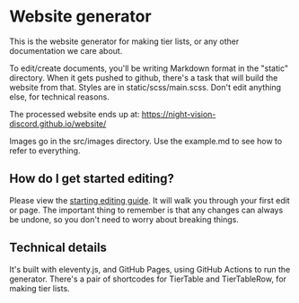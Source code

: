 # Website generator
This is the website generator for making tier lists, or any other documentation we care about.

To edit/create documents, you'll be writing Markdown format in the "static" directory. When it gets pushed to github, there's a task that will build the website from that. Styles are in static/scss/main.scss. Don't edit anything else, for technical reasons.

The processed website ends up at: https://night-vision-discord.github.io/website/

Images go in the src/images directory. Use the example.md to see how to refer to everything.

## How do I get started editing?
Please view the [starting editing guide](https://night-vision-discord.github.io/website/starting-editing/). It will walk you through your first edit or page. The important thing to remember is that any changes can always be undone, so you don't need to worry about breaking things.

## Technical details
It's built with eleventy.js, and GitHub Pages, using GitHub Actions to run the generator.
There's a pair of shortcodes for TierTable and TierTableRow, for making tier lists.
